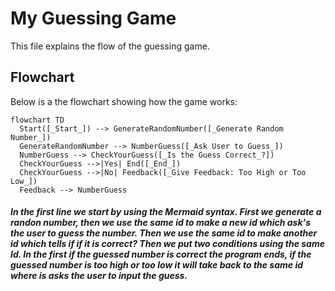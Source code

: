 # My Guessing Game

This file explains the flow of the guessing game.

## Flowchart

Below is a the flowchart showing how the game works:


```mermaid        
flowchart TD
  Start([_Start_]) --> GenerateRandomNumber([_Generate Random Number_])
  GenerateRandomNumber --> NumberGuess([_Ask User to Guess_])
  NumberGuess --> CheckYourGuess([_Is the Guess Correct_?])
  CheckYourGuess -->|Yes| End([_End_])
  CheckYourGuess -->|No| Feedback([_Give Feedback: Too High or Too Low_])
  Feedback --> NumberGuess
```
##### _In the first line we start by using the Mermaid syntax. First we generate a randon number, then we use the same id to make a new id which ask's the user to guess the number. Then we use the same id to make another id which tells if if it is correct? Then we put two conditions using the same Id. In the first if the guessed number is correct the program ends, if the guessed number is too high or too low it will take back to the same id where is asks the user to input the guess._ 
